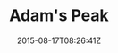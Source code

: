 ---
title: "Adam's Peak"
date: 2015-08-17T08:26:41Z
draft: false
description: ""
hasGallery: true
type: post
region: "South Asia"
country: "Sri Lanka"
thumbnail: "adams-peak-1.jpg"
---